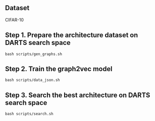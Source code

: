 

## Dataset
CIFAR-10

## Step 1. Prepare the architecture dataset on DARTS search space
```shell
bash scripts/gen_graphs.sh
```

## Step 2. Train the graph2vec model
```shell
bash scripts/data_json.sh
```

## Step 3. Search the best architecture on DARTS search space
```shell
bash scripts/search.sh
```
